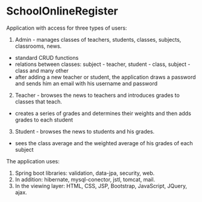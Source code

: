 # SchoolOnlineRegister

Application with access for three types of users:
  1. Admin - manages classes of teachers, students, classes, subjects, classrooms, news.
  - standard CRUD functions
  - relations between classes: subject - teacher, student - class, subject - class and many other
  - after adding a new teacher or student, the application draws a password and sends him an email with his username and password
  2. Teacher - browses the news to teachers and introduces grades to classes that teach.
  - creates a series of grades and determines their weights and then adds grades to each student
  3. Student - browses the news to students and his grades.
  - sees the class average and the weighted average of his grades of each subject

The application uses:
  1. Spring boot libraries: validation, data-jpa, security, web.
  2. In addition: hibernate, mysql-conector, jstl, tomcat, mail.
  3. In the viewing layer: HTML, CSS, JSP, Bootstrap, JavaScript, JQuery, ajax.
